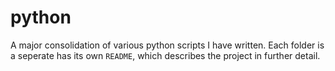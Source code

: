 # python
A major consolidation of various python scripts I have written. Each folder is a seperate has its own `README`, which describes the project in further detail.